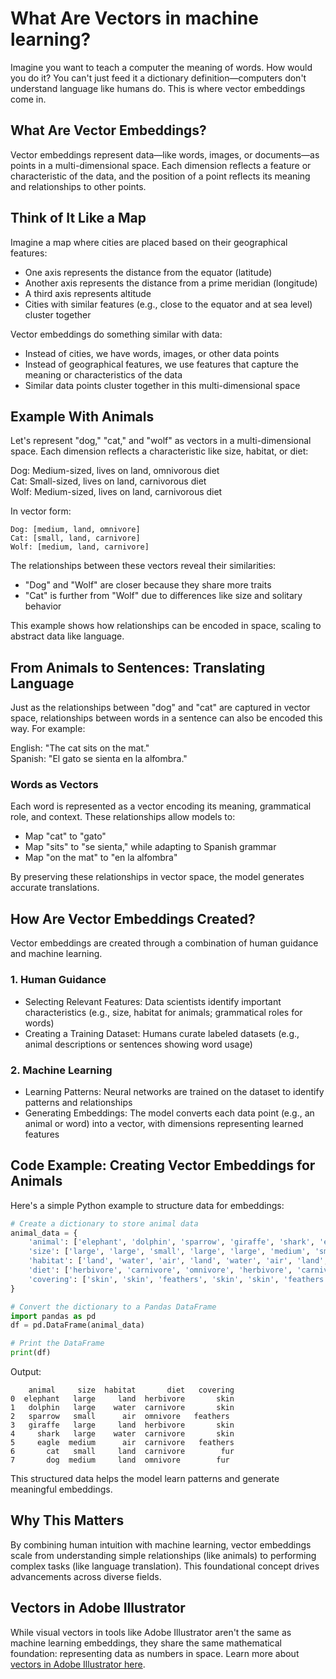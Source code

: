 # What Are Vectors in machine learning?

Imagine you want to teach a computer the meaning of words. How would you do it? You can't just feed it a dictionary definition—computers don't understand language like humans do. This is where vector embeddings come in.

## What Are Vector Embeddings?

Vector embeddings represent data—like words, images, or documents—as points in a multi-dimensional space. Each dimension reflects a feature or characteristic of the data, and the position of a point reflects its meaning and relationships to other points.

## Think of It Like a Map

Imagine a map where cities are placed based on their geographical features:

- One axis represents the distance from the equator (latitude)
- Another axis represents the distance from a prime meridian (longitude)
- A third axis represents altitude
- Cities with similar features (e.g., close to the equator and at sea level) cluster together

Vector embeddings do something similar with data:

- Instead of cities, we have words, images, or other data points
- Instead of geographical features, we use features that capture the meaning or characteristics of the data
- Similar data points cluster together in this multi-dimensional space

## Example With Animals

Let's represent "dog," "cat," and "wolf" as vectors in a multi-dimensional space. Each dimension reflects a characteristic like size, habitat, or diet:

Dog: Medium-sized, lives on land, omnivorous diet  
Cat: Small-sized, lives on land, carnivorous diet  
Wolf: Medium-sized, lives on land, carnivorous diet

In vector form:

```
Dog: [medium, land, omnivore]
Cat: [small, land, carnivore]
Wolf: [medium, land, carnivore]
```

The relationships between these vectors reveal their similarities:

- "Dog" and "Wolf" are closer because they share more traits
- "Cat" is further from "Wolf" due to differences like size and solitary behavior

This example shows how relationships can be encoded in space, scaling to abstract data like language.

## From Animals to Sentences: Translating Language

Just as the relationships between "dog" and "cat" are captured in vector space, relationships between words in a sentence can also be encoded this way. For example:

English: "The cat sits on the mat."  
Spanish: "El gato se sienta en la alfombra."

### Words as Vectors

Each word is represented as a vector encoding its meaning, grammatical role, and context. These relationships allow models to:

- Map "cat" to "gato"
- Map "sits" to "se sienta," while adapting to Spanish grammar
- Map "on the mat" to "en la alfombra"

By preserving these relationships in vector space, the model generates accurate translations.

## How Are Vector Embeddings Created?

Vector embeddings are created through a combination of human guidance and machine learning.

### 1. Human Guidance

- Selecting Relevant Features: Data scientists identify important characteristics (e.g., size, habitat for animals; grammatical roles for words)
- Creating a Training Dataset: Humans curate labeled datasets (e.g., animal descriptions or sentences showing word usage)

### 2. Machine Learning

- Learning Patterns: Neural networks are trained on the dataset to identify patterns and relationships
- Generating Embeddings: The model converts each data point (e.g., an animal or word) into a vector, with dimensions representing learned features

## Code Example: Creating Vector Embeddings for Animals

Here's a simple Python example to structure data for embeddings:

```python
# Create a dictionary to store animal data
animal_data = {
    'animal': ['elephant', 'dolphin', 'sparrow', 'giraffe', 'shark', 'eagle', 'cat', 'dog'],
    'size': ['large', 'large', 'small', 'large', 'large', 'medium', 'small', 'medium'],
    'habitat': ['land', 'water', 'air', 'land', 'water', 'air', 'land', 'land'],
    'diet': ['herbivore', 'carnivore', 'omnivore', 'herbivore', 'carnivore', 'carnivore', 'carnivore', 'omnivore'],
    'covering': ['skin', 'skin', 'feathers', 'skin', 'skin', 'feathers', 'fur', 'fur']
}

# Convert the dictionary to a Pandas DataFrame
import pandas as pd
df = pd.DataFrame(animal_data)

# Print the DataFrame
print(df)
```

Output:
```
    animal     size  habitat       diet   covering
0  elephant   large     land  herbivore       skin
1   dolphin   large    water  carnivore       skin
2   sparrow   small      air  omnivore   feathers
3   giraffe   large     land  herbivore       skin
4     shark   large    water  carnivore       skin
5     eagle  medium      air  carnivore   feathers
6       cat   small     land  carnivore        fur
7       dog  medium     land  omnivore        fur
```

This structured data helps the model learn patterns and generate meaningful embeddings.

## Why This Matters

By combining human intuition with machine learning, vector embeddings scale from understanding simple relationships (like animals) to performing complex tasks (like language translation). This foundational concept drives advancements across diverse fields.

## Vectors in Adobe Illustrator

While visual vectors in tools like Adobe Illustrator aren't the same as machine learning embeddings, they share the same mathematical foundation: representing data as numbers in space. Learn more about [vectors in Adobe Illustrator here](illustrator-vectors.md).
